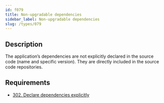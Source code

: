 ```yaml
---
id: f079
title: Non-upgradable dependencies
sidebar_label: Non-upgradable dependencies
slug: /types/079
---
```


## Description

The application’s dependencies
are not explicitly declared in the source code
(name and specific version).
They are directly included
in the source code repositories.

## Requirements

- [302. Declare dependencies explicitly](/criteria/source/302)
